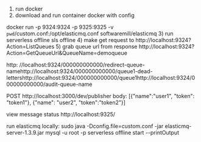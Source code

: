 1) run docker
2) download and run container docker with config

docker run -p 9324:9324 -p 9325:9325 -v `pwd`/custom.conf:/opt/elasticmq.conf softwaremill/elasticmq
3) run serverless offline sls offline
4) make get request to http://localhost:9324?Action=ListQueues
5) grab queue url from response 
http://localhost:9324?Action=GetQueueUrl&QueueName=demoqueue

<QueueUrl>http: //localhost:9324/000000000000/redirect-queue-name</QueueUrl><QueueUrl>http://localhost:9324/000000000000/queue1-dead-letters</QueueUrl><QueueUrl>http://localhost:9324/000000000000/queue1</QueueUrl><QueueUrl>http://localhost:9324/000000000000/audit-queue-name</QueueUrl>

POST http://localhost:3000/dev/publisher
body:
[{"name":"user1", "token": "token1"}, {"name": "user2", "token":"token2"}]

view message status http://localhost:9325/

run elasticmq locally: sudo java -Dconfig.file=custom.conf -jar elasticmq-server-1.3.9.jar
mysql -u root -p
serverless offline start --printOutput
